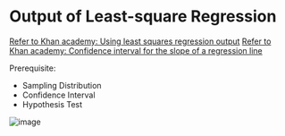 # Output of Least-square Regression

[Refer to Khan academy: Using least squares regression output](https://www.khanacademy.org/math/ap-statistics/bivariate-data-ap/modal/v/using-least-squares-regression-output)
[Refer to Khan academy: Confidence interval for the slope of a regression line](https://www.khanacademy.org/math/ap-statistics/inference-slope-linear-regression/modal/v/confidence-interval-slope)

Prerequisite:
- Sampling Distribution
- Confidence Interval
- Hypothesis Test

![image](https://user-images.githubusercontent.com/14041622/45743869-a0ad5900-bc2f-11e8-9fca-f6dd5b13ca0c.png)

